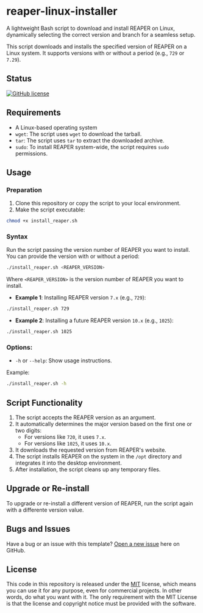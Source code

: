 # reaper-linux-installer

A lightweight Bash script to download and install REAPER on Linux, dynamically selecting the correct version and branch for a seamless setup.

This script downloads and installs the specified version of REAPER on a Linux system. It supports versions with or without a period (e.g., `729` or `7.29`).

## Status

[![GitHub license](https://img.shields.io/badge/license-MIT-blue.svg)](https://raw.githubusercontent.com/rolodoom/reaper-linux-installer/master/LICENSE)

## Requirements

- A Linux-based operating system
- `wget`: The script uses `wget` to download the tarball.
- `tar`: The script uses `tar` to extract the downloaded archive.
- `sudo`: To install REAPER system-wide, the script requires `sudo` permissions.

## Usage

### Preparation

1. Clone this repository or copy the script to your local environment.
2. Make the script executable:

```bash
chmod +x install_reaper.sh
```

### Syntax

Run the script passing the version number of REAPER you want to install. You can provide the version with or without a period:

```bash
./install_reaper.sh <REAPER_VERSION>
```

Where `<REAPER_VERSION>` is the version number of REAPER you want to install.

- **Example 1**: Installing REAPER version `7.x` (e.g., `729`):

```bash
./install_reaper.sh 729
```

- **Example 2**: Installing a future REAPER version `10.x` (e.g., `1025`):

```bash
./install_reaper.sh 1025
```

### Options:

- `-h` or `--help`: Show usage instructions.

Example:

```bash
./install_reaper.sh -h
```

## Script Functionality

1. The script accepts the REAPER version as an argument.
2. It automatically determines the major version based on the first one or two digits:
   - For versions like `720`, it uses `7.x`.
   - For versions like `1025`, it uses `10.x`.
3. It downloads the requested version from REAPER's website.
4. The script installs REAPER on the system in the `/opt` directory and integrates it into the desktop environment.
5. After installation, the script cleans up any temporary files.

## Upgrade or Re-install

To upgrade or re-install a different version of REAPER, run the script again with a differente version value.

## Bugs and Issues

Have a bug or an issue with this template? [Open a new issue](https://github.com/rolodoom/reaper-linux-installer/issues) here on GitHub.

## License

This code in this repository is released under the [MIT](https://raw.githubusercontent.com/rolodoom/reaper-linux-installer/master/LICENSE) license, which means you can use it for any purpose, even for commercial projects. In other words, do what you want with it. The only requirement with the MIT License is that the license and copyright notice must be provided with the software.
